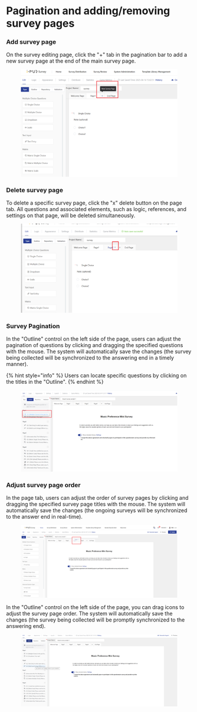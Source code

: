 # Pagination and adding/removing survey pages

### Add survey page

On the survey editing page, click the "+" tab in the pagination bar to add a new survey page at the end of the main survey page.

<figure><img src="../../../.gitbook/assets/image (5) (1).png" alt=""><figcaption></figcaption></figure>

### Delete survey page

To delete a specific survey page, click the "x" delete button on the page tab. All questions and associated elements, such as logic, references, and settings on that page, will be deleted simultaneously.

<figure><img src="../../../.gitbook/assets/image (6).png" alt=""><figcaption></figcaption></figure>

### Survey Pagination

In the "Outline" control on the left side of the page, users can adjust the pagination of questions by clicking and dragging the specified questions with the mouse. The system will automatically save the changes (the survey being collected will be synchronized to the answering end in a timely manner).

{% hint style="info" %}
Users can locate specific questions by clicking on the titles in the "Outline".
{% endhint %}

<div data-full-width="true"><figure><img src="../../../.gitbook/assets/image (867).png" alt=""><figcaption></figcaption></figure></div>

### Adjust survey page order

In the page tab, users can adjust the order of survey pages by clicking and dragging the specified survey page titles with the mouse. The system will automatically save the changes (the ongoing surveys will be synchronized to the answer end in real-time).

<figure><img src="../../../.gitbook/assets/image (868).png" alt=""><figcaption></figcaption></figure>

In the "Outline" control on the left side of the page, you can drag icons to adjust the survey page order. The system will automatically save the changes (the survey being collected will be promptly synchronized to the answering end).

<figure><img src="../../../.gitbook/assets/image (869).png" alt=""><figcaption></figcaption></figure>
